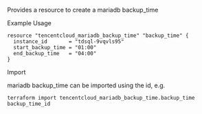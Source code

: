 Provides a resource to create a mariadb backup_time

Example Usage

```hcl
resource "tencentcloud_mariadb_backup_time" "backup_time" {
  instance_id       = "tdsql-9vqvls95"
  start_backup_time = "01:00"
  end_backup_time   = "04:00"
}
```

Import

mariadb backup_time can be imported using the id, e.g.

```
terraform import tencentcloud_mariadb_backup_time.backup_time backup_time_id
```